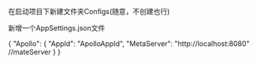 
在启动项目下新建文件夹Configs(随意，不创建也行)

新增一个AppSettings.json文件

{ "Apollo": { "AppId": "ApolloAppId", "MetaServer": "http://localhost:8080" //mateServer } }
